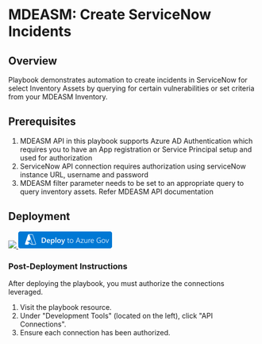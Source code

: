 # MDEASM: Create ServiceNow Incidents

## Overview
Playbook demonstrates automation to create incidents in ServiceNow for select Inventory Assets by querying for certain vulnerabilities or set criteria from your MDEASM Inventory.

## Prerequisites
1. MDEASM API in this playbook supports Azure AD Authentication which requires you to have an App registration or Service Principal setup and used for authorization
2. ServiceNow API connection requires authorization using serviceNow instance URL, username and password
3. MDEASM filter parameter needs to be set to an appropriate query to query inventory assets. Refer MDEASM API documentation

## Deployment

<a href="https://portal.azure.com/#create/Microsoft.Template/uri/https%3A%2F%2Fraw.githubusercontent.com%2FAzure%2FMDEASM-Solutions%2Fmaster%2FAutomation%2FCreate-ServiceNow-Incident.json" target="_blank">
    <img src="https://aka.ms/deploytoazurebutton"/>
</a>
<a href="https://portal.azure.us/#create/Microsoft.Template/uri/https%3A%2F%2Fraw.githubusercontent.com%2FAzure%2FMDEASM-Solutions%2Fmaster%2FAutomation%2FCreate-ServiceNow-Incident.json" target="_blank">
    <img src="https://raw.githubusercontent.com/Azure/azure-quickstart-templates/master/1-CONTRIBUTION-GUIDE/images/deploytoazuregov.png"/>
</a>

### Post-Deployment Instructions
After deploying the playbook, you must authorize the connections leveraged.

1. Visit the playbook resource.
2. Under "Development Tools" (located on the left), click "API Connections".
3. Ensure each connection has been authorized.
